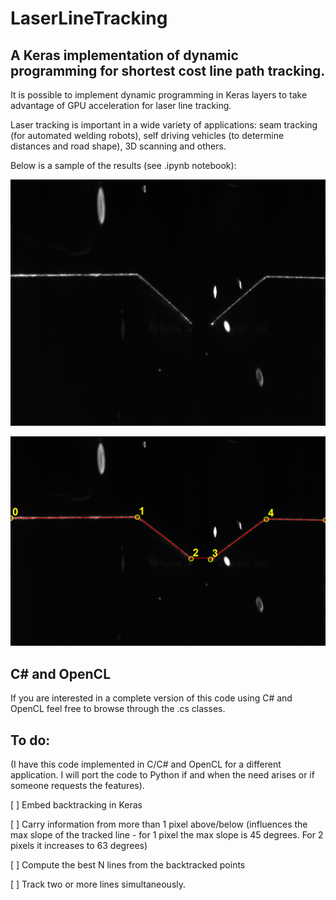 # LaserLineTracking
A Keras implementation of dynamic programming for shortest cost line path tracking.
---

It is possible to implement dynamic programming in Keras layers to take advantage of GPU acceleration for laser line tracking.

Laser tracking is important in a wide variety of applications: seam tracking (for automated welding robots), self driving vehicles (to determine distances and road shape), 3D scanning and others.

Below is a sample of the results (see .ipynb notebook):

![Original image](weld2.png "Original image")

![Processed image](weld2proc.png "Processed image")

## C# and OpenCL

If you are interested in a complete version of this code using C# and OpenCL feel free to browse through the .cs classes.

## To do:

(I have this code implemented in C/C# and OpenCL for a different application. I will port the code to Python if and when the need arises or if someone requests the features).

[ ] Embed backtracking in Keras

[ ] Carry information from more than 1 pixel above/below (influences the max slope of the tracked line - for 1 pixel the max slope is 45 degrees. For 2 pixels it increases to 63 degrees)

[ ] Compute the best N lines from the backtracked points

[ ] Track two or more lines simultaneously.
